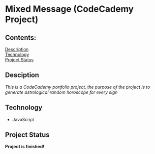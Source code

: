 # Mixed Message (CodeCademy Project)

## Contents:

[Description](#)<br>
[Technology](#)<br>
[Project Status](#)<br>

## Desciption

_This is a CodeCademy portfolio project, the purpose of the project is to generate astrological random horoscope for every sign_

## Technology

- JavaScript

## Project Status

**Project is finished!**
